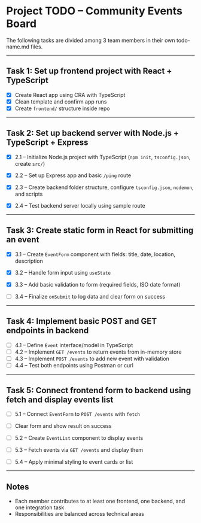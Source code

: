 # Project TODO – Community Events Board

The following tasks are divided among 3 team members in their own todo-name.md files.

---

## Task 1: Set up frontend project with React + TypeScript

- [x] Create React app using CRA with TypeScript
- [x] Clean template and confirm app runs
- [x] Create `frontend/` structure inside repo

---

## Task 2: Set up backend server with Node.js + TypeScript + Express

- [x] 2.1 – Initialize Node.js project with TypeScript (`npm init`, `tsconfig.json`, create `src/`)
- [x] 2.2 – Set up Express app and basic `/ping` route

- [x] 2.3 – Create backend folder structure, configure `tsconfig.json`, `nodemon`, and scripts
- [x] 2.4 – Test backend server locally using sample route

---

## Task 3: Create static form in React for submitting an event

- [x] 3.1 – Create `EventForm` component with fields: title, date, location, description
- [x] 3.2 – Handle form input using `useState`

- [x] 3.3 – Add basic validation to form (required fields, ISO date format)
- [ ] 3.4 – Finalize `onSubmit` to log data and clear form on success

---

## Task 4: Implement basic POST and GET endpoints in backend

- [ ] 4.1 – Define `Event` interface/model in TypeScript
- [ ] 4.2 – Implement `GET /events` to return events from in-memory store
- [ ] 4.3 – Implement `POST /events` to add new event with validation
- [ ] 4.4 – Test both endpoints using Postman or curl

---

## Task 5: Connect frontend form to backend using fetch and display events list

- [ ] 5.1 – Connect `EventForm` to `POST /events` with `fetch`
- [ ] Clear form and show result on success

- [ ] 5.2 – Create `EventList` component to display events
- [ ] 5.3 – Fetch events via `GET /events` and display them
- [ ] 5.4 – Apply minimal styling to event cards or list

---

## Notes

- Each member contributes to at least one frontend, one backend, and one integration task
- Responsibilities are balanced across technical areas
